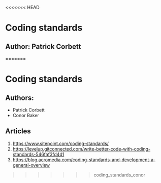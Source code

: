 <<<<<<< HEAD
# Coding standards

## Author: Patrick Corbett
=======
# **Coding standards**

## **Authors:**
* Patrick Corbett
* Conor Baker

## **Articles**
1. https://www.sitepoint.com/coding-standards/
2. https://levelup.gitconnected.com/write-better-code-with-coding-standards-546faf3fd4d1
3. https://blog.acromedia.com/coding-standards-and-development-a-general-overview
>>>>>>> coding_standards_conor
